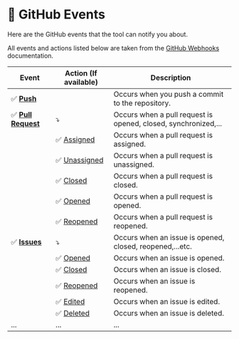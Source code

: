 # 🐙 GitHub Events

Here are the GitHub events that the tool can notify you about.

All events and actions listed below are taken from the [GitHub Webhooks](https://docs.github.com/en/webhooks/webhook-events-and-payloads) documentation.

| Event                                                                                                               | Action (If available)                                                                                                               | Description                                                    |
|---------------------------------------------------------------------------------------------------------------------|-------------------------------------------------------------------------------------------------------------------------------------|----------------------------------------------------------------|
| :white_check_mark: **[Push](https://docs.github.com/en/webhooks/webhook-events-and-payloads#push)**                 |                                                                                                                                     | Occurs when you push a commit to the repository.               |
| :white_check_mark: **[Pull Request](https://docs.github.com/en/webhooks/webhook-events-and-payloads#pull_request)** | :arrow_heading_down:                                                                                                                | Occurs when a pull request is opened, closed, synchronized,... |
|                                                                                                                     | :white_check_mark: [Assigned](https://docs.github.com/en/webhooks/webhook-events-and-payloads?actionType=assigned#pull_request)     | Occurs when a pull request is assigned.                        |
|                                                                                                                     | :white_check_mark: [Unassigned](https://docs.github.com/en/webhooks/webhook-events-and-payloads?actionType=unassigned#pull_request) | Occurs when a pull request is unassigned.                      |
|                                                                                                                     | :white_check_mark: [Closed](https://docs.github.com/en/webhooks/webhook-events-and-payloads?actionType=closed#pull_request)         | Occurs when a pull request is closed.                          |
|                                                                                                                     | :white_check_mark: [Opened](https://docs.github.com/en/webhooks/webhook-events-and-payloads?actionType=opened#pull_request)         | Occurs when a pull request is opened.                          |
|                                                                                                                     | :white_check_mark: [Reopened](https://docs.github.com/en/webhooks/webhook-events-and-payloads?actionType=reopened#pull_request)     | Occurs when a pull request is reopened.                        |
| :white_check_mark: **[Issues](https://docs.github.com/en/webhooks/webhook-events-and-payloads#issues)**             | :arrow_heading_down:                                                                                                                | Occurs when an issue is opened, closed, reopened,...etc.       |
|                                                                                                                     | :white_check_mark: [Opened](https://docs.github.com/en/webhooks/webhook-events-and-payloads?actionType=opened#issues)               | Occurs when an issue is opened.                                |
|                                                                                                                     | :white_check_mark: [Closed](https://docs.github.com/en/webhooks/webhook-events-and-payloads?actionType=closed#issues)               | Occurs when an issue is closed.                                |
|                                                                                                                     | :white_check_mark: [Reopened](https://docs.github.com/en/webhooks/webhook-events-and-payloads?actionType=reopened#issues)           | Occurs when an issue is reopened.                              |
|                                                                                                                     | :white_check_mark: [Edited](https://docs.github.com/en/webhooks/webhook-events-and-payloads?actionType=edited#issues)               | Occurs when an issue is edited.                                | 
|                                                                                                                     | :white_check_mark: [Deleted](https://docs.github.com/en/webhooks/webhook-events-and-payloads?actionType=deleted#issues)             | Occurs when an issue is deleted.                               |
| ...                                                                                                                 | ...                                                                                                                                 | ...                                                            |

